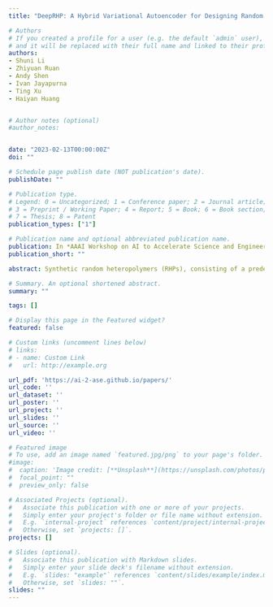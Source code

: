 ```yaml
---
title: "DeepRHP: A Hybrid Variational Autoencoder for Designing Random Heteropolymers as Protein Mimics"

# Authors
# If you created a profile for a user (e.g. the default `admin` user), write the username (folder name) here
# and it will be replaced with their full name and linked to their profile.
authors:
- Shuni Li
- Zhiyuan Ruan
- Andy Shen
- Ivan Jayapurna
- Ting Xu
- Haiyan Huang


# Author notes (optional)
#author_notes:


date: "2023-02-13T00:00:00Z"
doi: ""

# Schedule page publish date (NOT publication's date).
publishDate: ""

# Publication type.
# Legend: 0 = Uncategorized; 1 = Conference paper; 2 = Journal article;
# 3 = Preprint / Working Paper; 4 = Report; 5 = Book; 6 = Book section;
# 7 = Thesis; 8 = Patent
publication_types: ["1"]

# Publication name and optional abbreviated publication name.
publication: In *AAAI Workshop on AI to Accelerate Science and Engineering (AI2ASE)*
publication_short: ""

abstract: Synthetic random heteropolymers (RHPs), consisting of a predefined set of monomers, offer an approach toward the design of protein-like materials. These RHPs, if designed appropriately, can mimic protein behavior and function. As such, there is a need for computational tools to efficiently guide RHP design. We bridge this gap by developing DeepRHP, a modified variational autoencoder (VAE) model under a semi-supervised framework. By equipping a classical VAE with an additional feature-based VAE, DeepRHP forces the latent space to capture structures of critical chemical features as well as individual RHP sequence patterns. In this sense, our method is versatile by allowing any relevant features to be incorporated in a hybrid manner. We demonstrate the effectiveness of DeepRHP by suggesting potential monomer compositions that stabilize membrane proteins (e.g. Aquaporin Z) in non-native environments and cross-validating our prediction with published results. The concordance between our model and true RHP function suggests strong potential in utilizing hybrid autoencoder architectures to guide RHP design for proteins and other biological compounds.

# Summary. An optional shortened abstract.
summary: ""

tags: []

# Display this page in the Featured widget?
featured: false

# Custom links (uncomment lines below)
# links:
# - name: Custom Link
#   url: http://example.org

url_pdf: 'https://ai-2-ase.github.io/papers/'
url_code: ''
url_dataset: ''
url_poster: ''
url_project: ''
url_slides: ''
url_source: ''
url_video: ''

# Featured image
# To use, add an image named `featured.jpg/png` to your page's folder.
#image:
#  caption: 'Image credit: [**Unsplash**](https://unsplash.com/photos/pLCdAaMFLTE)'
#  focal_point: ""
#  preview_only: false

# Associated Projects (optional).
#   Associate this publication with one or more of your projects.
#   Simply enter your project's folder or file name without extension.
#   E.g. `internal-project` references `content/project/internal-project/index.md`.
#   Otherwise, set `projects: []`.
projects: []

# Slides (optional).
#   Associate this publication with Markdown slides.
#   Simply enter your slide deck's filename without extension.
#   E.g. `slides: "example"` references `content/slides/example/index.md`.
#   Otherwise, set `slides: ""`.
slides: ""
---
```

